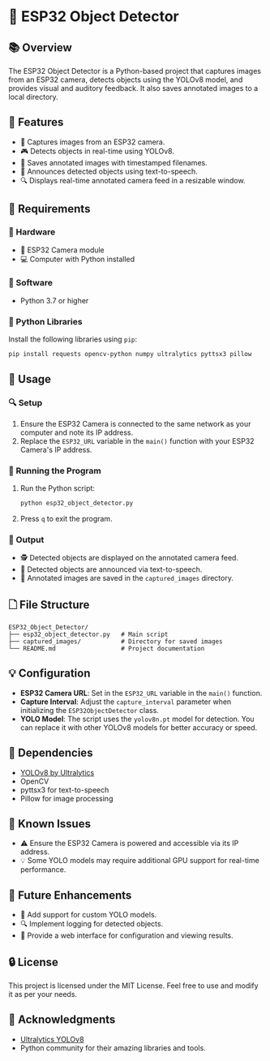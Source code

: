 # 🚀 ESP32 Object Detector

## 📚 Overview
The ESP32 Object Detector is a Python-based project that captures images from an ESP32 camera, detects objects using the YOLOv8 model, and provides visual and auditory feedback. It also saves annotated images to a local directory.

## 🔧 Features
- 📸 Captures images from an ESP32 camera.
- 🎮 Detects objects in real-time using YOLOv8.
- 🔗 Saves annotated images with timestamped filenames.
- 🎤 Announces detected objects using text-to-speech.
- 🔍 Displays real-time annotated camera feed in a resizable window.

## 📝 Requirements

### 🔧 Hardware
- 🚒 ESP32 Camera module
- 💻 Computer with Python installed

### 🔧 Software
- Python 3.7 or higher

### 🔧 Python Libraries
Install the following libraries using `pip`:
```bash
pip install requests opencv-python numpy ultralytics pyttsx3 pillow
```

## 🚀 Usage

### 🔍 Setup
1. Ensure the ESP32 Camera is connected to the same network as your computer and note its IP address.
2. Replace the `ESP32_URL` variable in the `main()` function with your ESP32 Camera's IP address.

### 🔧 Running the Program
1. Run the Python script:
   ```bash
   python esp32_object_detector.py
   ```
2. Press `q` to exit the program.

### 🔗 Output
- 🕵️ Detected objects are displayed on the annotated camera feed.
- 🎤 Detected objects are announced via text-to-speech.
- 📂 Annotated images are saved in the `captured_images` directory.

## 🗋 File Structure
```
ESP32_Object_Detector/
├── esp32_object_detector.py   # Main script
├── captured_images/           # Directory for saved images
└── README.md                  # Project documentation
```

## 💡 Configuration
- **ESP32 Camera URL**: Set in the `ESP32_URL` variable in the `main()` function.
- **Capture Interval**: Adjust the `capture_interval` parameter when initializing the `ESP32ObjectDetector` class.
- **YOLO Model**: The script uses the `yolov8n.pt` model for detection. You can replace it with other YOLOv8 models for better accuracy or speed.

## 🫠 Dependencies
- [YOLOv8 by Ultralytics](https://github.com/ultralytics/ultralytics)
- OpenCV
- pyttsx3 for text-to-speech
- Pillow for image processing

## 🚫 Known Issues
- ⚠️ Ensure the ESP32 Camera is powered and accessible via its IP address.
- 💡 Some YOLO models may require additional GPU support for real-time performance.

## 🎯 Future Enhancements
- 🔧 Add support for custom YOLO models.
- 🔍 Implement logging for detected objects.
- 🚀 Provide a web interface for configuration and viewing results.

## 🔒 License
This project is licensed under the MIT License. Feel free to use and modify it as per your needs.

## 🙏 Acknowledgments
- [Ultralytics YOLOv8](https://github.com/ultralytics/ultralytics)
- Python community for their amazing libraries and tools.

